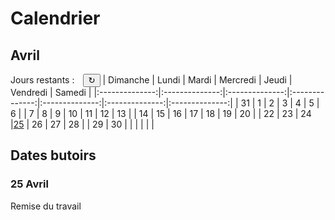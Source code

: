 # Calendrier
## Avril

<style>
    button{
        cursor:pointer;
    }
    label{
        margin: 5px;
    }
</style>

Jours restants : <label id="date"></label><button onclick="document.getElementById('date').innerText=(25-Number(Date().split(' ')[2]));var d=document.getElementsByTagName('td');for(var i=0;i<d.length;i++){if(Number(d[i].innerText)==Number(Date().split(' ')[2])){d[i].innerText='('+d[i].innerText+')';d[i].style.fontWeight='bold'}}">&#8635;</button>
|    Dimanche    |     Lundi      |     Mardi      |    Mercredi    |     Jeudi      |    Vendredi    |     Samedi     |
|:--------------:|:--------------:|:--------------:|:--------------:|:--------------:|:--------------:|:--------------:|
|       31       |        1       |        2       |        3       |        4       |        5       |        6       |
|        7       |        8       |        9       |       10       |       11       |       12       |       13       |
|       14       |       15       |       16       |       17       |       18       |       19       |       20       |
|       22       |       23       |       24       |[25](#25-avril) |       26       |       27       |       28       |
|       29       |       30       |                |                |                |                |                |

## Dates butoirs

### 25 Avril
Remise du travail